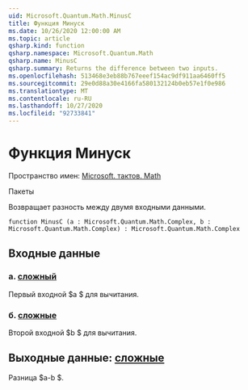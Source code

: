 ```yaml
---
uid: Microsoft.Quantum.Math.MinusC
title: Функция Минуск
ms.date: 10/26/2020 12:00:00 AM
ms.topic: article
qsharp.kind: function
qsharp.namespace: Microsoft.Quantum.Math
qsharp.name: MinusC
qsharp.summary: Returns the difference between two inputs.
ms.openlocfilehash: 513468e3eb88b767eeef154ac9df911aa6460ff5
ms.sourcegitcommit: 29e0d88a30e4166fa580132124b0eb57e1f0e986
ms.translationtype: MT
ms.contentlocale: ru-RU
ms.lasthandoff: 10/27/2020
ms.locfileid: "92733841"
---
```

# <a name="minusc-function"></a>Функция Минуск

Пространство имен: [Microsoft. тактов. Math](xref:Microsoft.Quantum.Math)

Пакеты [](https://nuget.org/packages/)


Возвращает разность между двумя входными данными.

```qsharp
function MinusC (a : Microsoft.Quantum.Math.Complex, b : Microsoft.Quantum.Math.Complex) : Microsoft.Quantum.Math.Complex
```


## <a name="input"></a>Входные данные

### <a name="a--complex"></a>а. [сложный](xref:Microsoft.Quantum.Math.Complex)

Первый входной $a $ для вычитания.


### <a name="b--complex"></a>б. [сложные](xref:Microsoft.Quantum.Math.Complex)

Второй входной $b $ для вычитания.



## <a name="output--complex"></a>Выходные данные: [сложные](xref:Microsoft.Quantum.Math.Complex)

Разница $a-b $.